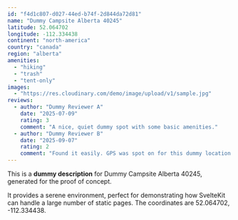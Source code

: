 ```yaml
---
id: "f4d1c807-d027-44ed-b74f-2d844da72d81"
name: "Dummy Campsite Alberta 40245"
latitude: 52.064702
longitude: -112.334438
continent: "north-america"
country: "canada"
region: "alberta"
amenities:
  - "hiking"
  - "trash"
  - "tent-only"
images:
  - "https://res.cloudinary.com/demo/image/upload/v1/sample.jpg"
reviews:
  - author: "Dummy Reviewer A"
    date: "2025-07-09"
    rating: 3
    comment: "A nice, quiet dummy spot with some basic amenities."
  - author: "Dummy Reviewer B"
    date: "2025-09-07"
    rating: 2
    comment: "Found it easily. GPS was spot on for this dummy location."
---
```


This is a **dummy description** for Dummy Campsite Alberta 40245, generated for the proof of concept.

It provides a serene environment, perfect for demonstrating how SvelteKit can handle a large number of static pages. The coordinates are 52.064702, -112.334438.
